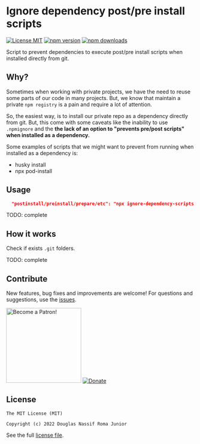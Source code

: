 # Ignore dependency post/pre install scripts

[![License MIT](https://img.shields.io/badge/licence-MIT-blue.svg)](https://github.com/douglasjunior/ignore-dependency-scripts/blob/master/LICENSE)
[![npm version](https://img.shields.io/npm/v/ignore-dependency-scripts.svg)](https://www.npmjs.com/package/ignore-dependency-scripts)
[![npm downloads](https://img.shields.io/npm/dt/ignore-dependency-scripts.svg)](#install)

Script to prevent dependencies to execute post/pre install scripts when installed directly from git.

## Why?

Sometimes when working with private projects, we have the need to reuse some parts of our code in many projects. But, we know that maintain a private `npm registry` is a pain and require a lot of attention.

So, the easiest way, is to install our private repo as a dependency directly from git. But, this come with some caveats like the inability to use `.npmignore` and the **the lack of an option to "prevents pre/post scripts" when installed as a dependency.**

Some examples of scripts that we might want to prevent from running when installed as a dependency is:

- husky install
- npx pod-install

## Usage

```json
  "postinstall/preinstall/prepare/etc": "npx ignore-dependency-scripts \"your && scripts && here\""
```

TODO: complete

## How it works

Check if exists `.git` folders.

TODO: complete

## Contribute

New features, bug fixes and improvements are welcome! For questions and suggestions, use the [issues](https://github.com/douglasjunior/ignore-dependency-scripts/issues).

<a href="https://www.patreon.com/douglasjunior"><img src="http://i.imgur.com/xEO164Z.png" alt="Become a Patron!" width="200" /></a>
[![Donate](https://www.paypalobjects.com/en_US/i/btn/btn_donateCC_LG.gif)](https://www.paypal.com/cgi-bin/webscr?cmd=_s-xclick&hosted_button_id=E32BUP77SVBA2)

## License

```
The MIT License (MIT)

Copyright (c) 2022 Douglas Nassif Roma Junior
```

See the full [license file](https://github.com/douglasjunior/ignore-dependency-scripts/blob/master/LICENSE).
